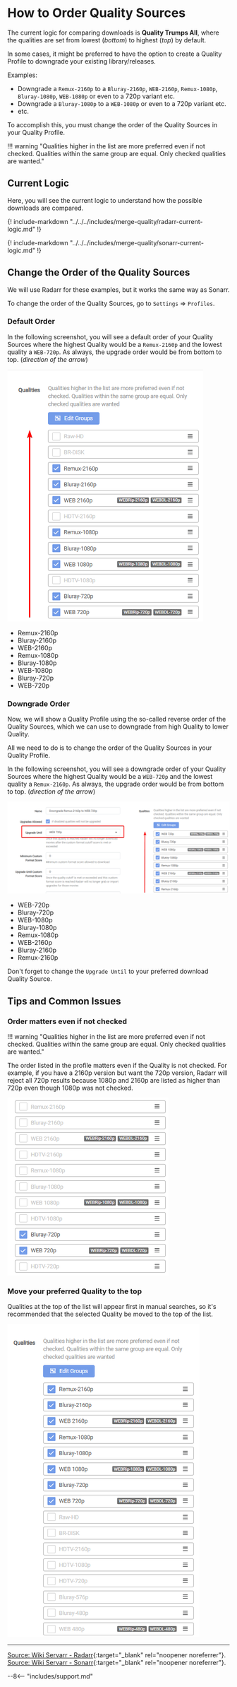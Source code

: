 # How to Order Quality Sources

The current logic for comparing downloads is **Quality Trumps All**, where the qualities are set from lowest (*bottom*) to highest (*top*) by default.

In some cases, it might be preferred to have the option to create a Quality Profile to downgrade your existing library/releases.

Examples:

- Downgrade a `Remux-2160p` to a `Bluray-2160p`, `WEB-2160p`, `Remux-1080p`, `Bluray-1080p`, `WEB-1080p` or even to a 720p variant etc.
- Downgrade a `Bluray-1080p` to a `WEB-1080p` or even to a 720p variant etc.
- etc.

To accomplish this, you must change the order of the Quality Sources in your Quality Profile.

!!! warning "Qualities higher in the list are more preferred even if not checked. Qualities within the same group are equal. Only checked qualities are wanted."

## Current Logic

Here, you will see the current logic to understand how the possible downloads are compared.

{! include-markdown "../../../includes/merge-quality/radarr-current-logic.md" !}

{! include-markdown "../../../includes/merge-quality/sonarr-current-logic.md" !}

## Change the Order of the Quality Sources

We will use Radarr for these examples, but it works the same way as Sonarr.

To change the order of the Quality Sources, go to `Settings` => `Profiles`.

### Default Order

In the following screenshot, you will see a default order of your Quality Sources where the highest Quality would be a `Remux-2160p` and the lowest quality a `WEB-720p`. As always, the upgrade order would be from bottom to top. (*direction of the arrow*)

![!Default Order Qualities](images/order-qualities-default.png)

- Remux-2160p
- Bluray-2160p
- WEB-2160p
- Remux-1080p
- Bluray-1080p
- WEB-1080p
- Bluray-720p
- WEB-720p

### Downgrade Order

Now, we will show a Quality Profile using the so-called reverse order of the Quality Sources, which we can use to downgrade from high Quality to lower Quality.

All we need to do is to change the order of the Quality Sources in your Quality Profile.

In the following screenshot, you will see a downgrade order of your Quality Sources where the highest Quality would be a `WEB-720p` and the lowest quality a `Remux-2160p`. As always, the upgrade order would be from bottom to top. (*direction of the arrow*)

![!Downgrade Order Qualities](images/order-qualities-downgrade.png)

- WEB-720p
- Bluray-720p
- WEB-1080p
- Bluray-1080p
- Remux-1080p
- WEB-2160p
- Bluray-2160p
- Remux-2160p

Don't forget to change the `Upgrade Until` to your preferred download Quality Source.

## Tips and Common Issues

### Order matters even if not checked

!!! warning "Qualities higher in the list are more preferred even if not checked. Qualities within the same group are equal. Only checked qualities are wanted."

The order listed in the profile matters even if the Quality is not checked. For example, if you have a 2160p version but want the 720p version, Radarr will reject all 720p results because 1080p and 2160p are listed as higher than 720p even though 1080p was not checked.

![!Order Qualities Matters](images/order-qualities-matters.png)

### Move your preferred Quality to the top

Qualities at the top of the list will appear first in manual searches, so it's recommended that the selected Quality be moved to the top of the list.

![!Move your preferred Quality to the top](images/order-qualities-top.png)

---

[Source: Wiki Servarr - Radarr](https://wiki.servarr.com/radarr/settings#quality-profiles){:target="\_blank" rel="noopener noreferrer"}.
[Source: Wiki Servarr - Sonarr](https://wiki.servarr.com/sonarr/settings#quality-profiles){:target="\_blank" rel="noopener noreferrer"}.

--8<-- "includes/support.md"

